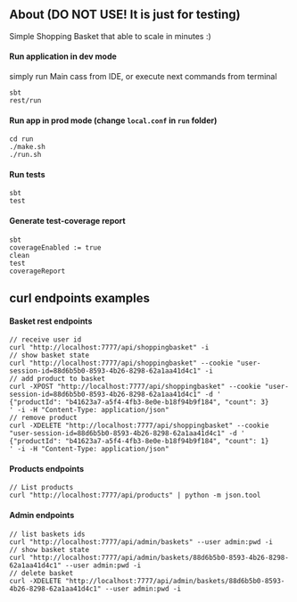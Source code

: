 ## About (DO NOT USE! It is just for testing)
Simple Shopping Basket that able to scale in minutes :)

#### Run application in dev mode
simply run Main cass from IDE, or execute next commands from terminal
```
sbt
rest/run
```

#### Run app in prod mode (change `local.conf` in `run` folder)
```
cd run
./make.sh
./run.sh
```

#### Run tests
```
sbt
test
```

#### Generate test-coverage report
```
sbt
coverageEnabled := true
clean
test
coverageReport
```

## curl endpoints examples
#### Basket rest endpoints
```
// receive user id
curl "http://localhost:7777/api/shoppingbasket" -i
// show basket state
curl "http://localhost:7777/api/shoppingbasket" --cookie "user-session-id=88d6b5b0-8593-4b26-8298-62a1aa41d4c1" -i
// add product to basket
curl -XPOST "http://localhost:7777/api/shoppingbasket" --cookie "user-session-id=88d6b5b0-8593-4b26-8298-62a1aa41d4c1" -d '
{"productId": "b41623a7-a5f4-4fb3-8e0e-b18f94b9f184", "count": 3}
' -i -H "Content-Type: application/json"
// remove product
curl -XDELETE "http://localhost:7777/api/shoppingbasket" --cookie "user-session-id=88d6b5b0-8593-4b26-8298-62a1aa41d4c1" -d '
{"productId": "b41623a7-a5f4-4fb3-8e0e-b18f94b9f184", "count": 1}
' -i -H "Content-Type: application/json"
```


#### Products endpoints
```
// List products
curl "http://localhost:7777/api/products" | python -m json.tool
```

#### Admin endpoints
```
// list baskets ids
curl "http://localhost:7777/api/admin/baskets" --user admin:pwd -i
// show basket state
curl "http://localhost:7777/api/admin/baskets/88d6b5b0-8593-4b26-8298-62a1aa41d4c1" --user admin:pwd -i
// delete basket
curl -XDELETE "http://localhost:7777/api/admin/baskets/88d6b5b0-8593-4b26-8298-62a1aa41d4c1" --user admin:pwd -i
```
